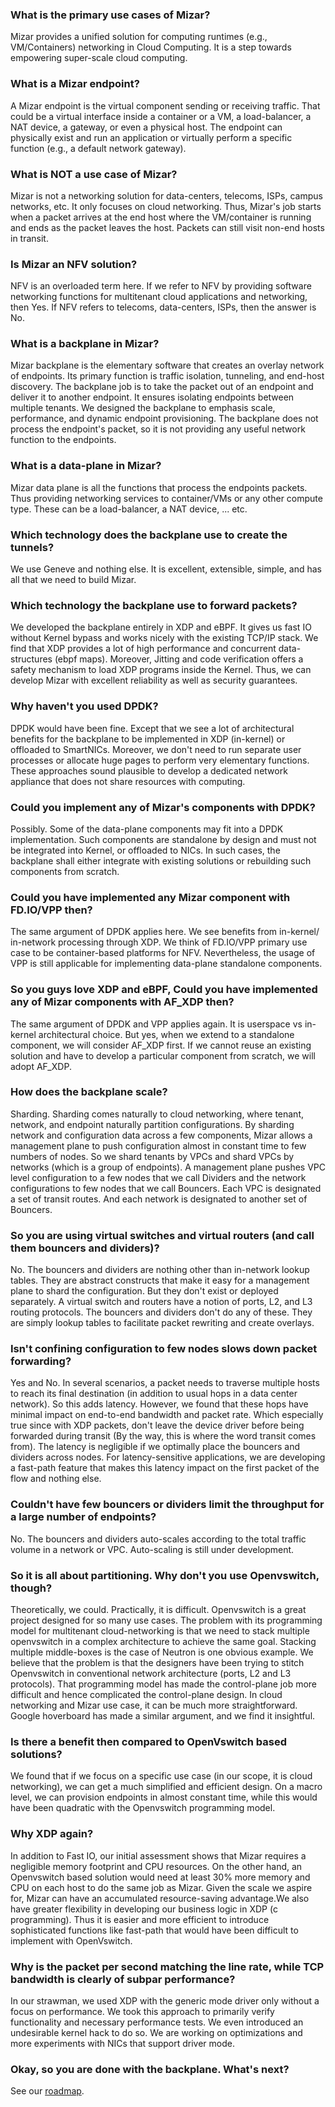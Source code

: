 ### What is the primary use cases of Mizar?

Mizar provides a unified solution for computing runtimes (e.g., VM/Containers) networking in Cloud Computing. It is a step towards empowering super-scale cloud computing.

### What is a Mizar endpoint?

A Mizar endpoint is the virtual component sending or receiving traffic. That could be a virtual interface inside a container or a VM, a load-balancer, a NAT device, a gateway, or even a physical host. The endpoint can physically exist and run an application or virtually perform a specific function (e.g., a default network gateway).

### What is NOT a use case of Mizar?

Mizar is not a networking solution for data-centers, telecoms, ISPs, campus networks, etc. It only focuses on cloud networking. Thus,  Mizar's job starts when a packet arrives at the end host where the VM/container is running and ends as the packet leaves the host. Packets can still visit non-end hosts in transit.

### Is Mizar an NFV solution?

NFV is an overloaded term here. If we refer to NFV by providing software networking functions for multitenant cloud applications and networking, then Yes.  If NFV refers to telecoms, data-centers, ISPs, then the answer is No.

### What is a backplane in Mizar?

Mizar backplane is the elementary software that creates an overlay network of endpoints. Its primary function is traffic isolation, tunneling, and end-host discovery. The backplane job is to take the packet out of an endpoint and deliver it to another endpoint. It ensures isolating endpoints between multiple tenants. We designed the backplane to emphasis scale, performance, and dynamic endpoint provisioning. The backplane does not process the endpoint's packet, so it is not providing any useful network function to the endpoints.

### What is a data-plane in Mizar?

Mizar data plane is all the functions that process the endpoints packets. Thus providing networking services to container/VMs or any other compute type. These can be a load-balancer, a NAT device, ... etc.

### Which technology does the backplane use to create the tunnels?

We use Geneve and nothing else. It is excellent, extensible, simple, and has all that we need to build Mizar.

### Which technology the backplane use to forward packets?

We developed the backplane entirely in XDP and eBPF. It gives us fast IO without Kernel bypass and works nicely with the existing TCP/IP stack. We find that XDP provides a lot of high performance and concurrent data-structures (ebpf maps). Moreover, Jitting and code verification offers a safety mechanism to load XDP programs inside the Kernel. Thus, we can develop Mizar with excellent reliability as well as security guarantees.

### Why haven't you used DPDK?

DPDK would have been fine. Except that we see a lot of architectural benefits for the backplane to be implemented in XDP (in-kernel) or offloaded to SmartNICs. Moreover, we don't need to run separate user processes or allocate huge pages to perform very elementary functions. These approaches sound plausible to develop a dedicated network appliance that does not share resources with computing.

### Could you implement any of Mizar's components with DPDK?

Possibly. Some of the data-plane components may fit into a DPDK implementation. Such components are standalone by design and must not be integrated into Kernel, or offloaded to NICs. In such cases, the backplane shall either integrate with existing solutions or rebuilding such components from scratch.

### Could you have implemented any Mizar component with FD.IO/VPP then?

The same argument of DPDK applies here. We see benefits from in-kernel/ in-network processing through XDP.  We think of FD.IO/VPP primary use case to be container-based platforms for NFV. Nevertheless, the usage of VPP is still applicable for implementing data-plane standalone components.

### So you guys love XDP and eBPF, Could you have implemented any of Mizar components with AF_XDP then?

The same argument of DPDK and VPP applies again. It is userspace vs in-kernel architectural choice. But yes, when we extend to a standalone component, we will consider AF_XDP first. If we cannot reuse an existing solution and have to develop a particular component from scratch, we will adopt AF_XDP.

### How does the backplane scale?

Sharding. Sharding comes naturally to cloud networking, where tenant, network, and endpoint naturally partition configurations. By sharding network and configuration data across a few components, Mizar allows a management plane to push configuration almost in constant time to few numbers of nodes. So we shard tenants by VPCs and shard VPCs by networks (which is a group of endpoints). A management plane pushes VPC level configuration to a few nodes that we call Dividers and the network configurations to few nodes that we call Bouncers. Each VPC is designated a set of transit routes. And each network is designated to another set of Bouncers.

### So you are using virtual switches and virtual routers (and call them bouncers and dividers)?

No. The bouncers and dividers are nothing other than in-network lookup tables. They are abstract constructs that make it easy for a management plane to shard the configuration. But they don't exist or deployed separately. A virtual switch and routers have a notion of ports, L2, and L3 routing protocols. The bouncers and dividers don't do any of these. They are simply lookup tables to facilitate packet rewriting and create overlays.

### Isn't confining configuration to few nodes slows down packet forwarding?

Yes and No. In several scenarios, a packet needs to traverse multiple hosts to reach its final destination (in addition to usual hops in a data center network). So this adds latency. However, we found that these hops have minimal impact on end-to-end bandwidth and packet rate. Which especially true since with XDP packets, don't leave the device driver before being forwarded during transit (By the way, this is where the word transit comes from).  The latency is negligible if we optimally place the bouncers and dividers across nodes. For latency-sensitive applications, we are developing a fast-path feature that makes this latency impact on the first packet of the flow and nothing else.

### Couldn't have few bouncers or dividers limit the throughput for a large number of endpoints?

No. The bouncers and dividers auto-scales according to the total traffic volume in a network or VPC. Auto-scaling is still under development.

### So it is all about partitioning. Why don't you use Openvswitch, though?

Theoretically, we could. Practically, it is difficult. Openvswitch is a great project designed for so many use cases. The problem with its programming model for multitenant cloud-networking is that we need to stack multiple openvswitch in a complex architecture to achieve the same goal. Stacking multiple middle-boxes is the case of Neutron is one obvious example. We believe that the problem is that the designers have been trying to stitch Openvswitch in conventional network architecture (ports, L2 and L3 protocols). That programming model has made the control-plane job more difficult and hence complicated the control-plane design. In cloud networking and Mizar use case, it can be much more straightforward. Google hoverboard has made a similar argument, and we find it insightful.

### Is there a benefit then compared to OpenVswitch based solutions?

We found that if we focus on a specific use case (in our scope, it is cloud networking), we can get a much simplified and efficient design.  On a macro level, we can provision endpoints in almost constant time, while this would have been quadratic with the Openvswitch programming model.

### Why XDP again?

In addition to Fast IO, our initial assessment shows that Mizar requires a negligible memory footprint and CPU resources. On the other hand, an Openvswitch based solution would need at least 30% more memory and CPU on each host to do the same job as Mizar. Given the scale we aspire for, Mizar can have an accumulated resource-saving advantage.We also have greater flexibility in developing our business logic in XDP (c programming). Thus it is easier and more efficient to introduce sophisticated functions like fast-path that would have been difficult to implement with OpenVswitch.

### Why is the packet per second matching the line rate, while TCP bandwidth is clearly of subpar performance?

In our strawman, we used XDP with the generic mode driver only without a focus on performance. We took this approach to primarily verify functionality and necessary performance tests. We even introduced an undesirable kernel hack to do so. We are working on optimizations and more experiments with NICs that support driver mode.

### Okay, so you are done with the backplane. What's next?

See our [roadmap](../releases/roadmap.md).